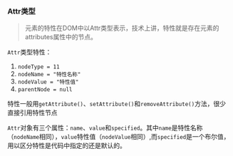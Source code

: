 ### Attr类型
> 元素的特性在DOM中以Attr类型表示，技术上讲，特性就是存在元素的attributes属性中的节点。

`Attr`类型特性：  
1. `nodeType = 11`  
2. `nodeName = "特性名称"`  
3. `nodeValue = "特性值"`  
4. `parentNode = null`  

特性一般用`getAttribute()`、`setAttribute()`和`removeAttribute()`方法，很少直接引用特性节点  

`Attr`对象有三个属性：`name`、`value`和`specified`。其中`name`是特性名称（`nodeName`相同），`value`特性值（`nodeValue`相同）,而`specified`是一个布尔值，用以区分特性是代码中指定的还是默认的。
